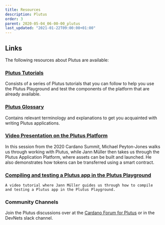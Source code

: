 ```yaml
---
title: Resources
description: Plutus
order: 3
parent: 2020-05-04_06-00-00_plutus
last_updated: "2021-01-22T09:00:00+01:00"
---
```


## Links

The following resources about Plutus are available:

### [Plutus Tutorials](https://docs.cardano.org/projects/plutus/en/latest/tutorials/index.html)

  Consists of a series of Plutus tutorials that you can follow to help you use the Plutus Playground and test the components of the platform that are already available. 

### [Plutus Glossary](https://docs.cardano.org/projects/plutus/en/latest/reference/glossary.html)

  Contains relevant terminology and explanations to get you acquainted with writing Plutus applications. 

### [Video Presentation on the Plutus Platform](https://www.youtube.com/watch?v=usMPt8KpBeI&feature=youtu.be)

  In this session from the 2020 Cardano Summit, Michael Peyton-Jones walks us through working with Plutus, while Jann Müller then takes us through the Plutus Application Platform, where assets can be built and launched. He also demonstrates how tokens can be transferred using a smart contract.
  
### [Compiling and testing a Plutus app in the Plutus Playground](https://www.youtube.com/watch?v=DhRS-JvoCw8&feature=youtu.be)

    A video tutorial where Jann Müller guides us through how to compile and testing a Plutus app in the Plutus Playground. 

### Community Channels

  Join the Plutus discussions over at the [Cardano Forum for Plutus](https://forum.cardano.org/c/developers/cardano-plutus/148) or in the DevNets slack channel.
